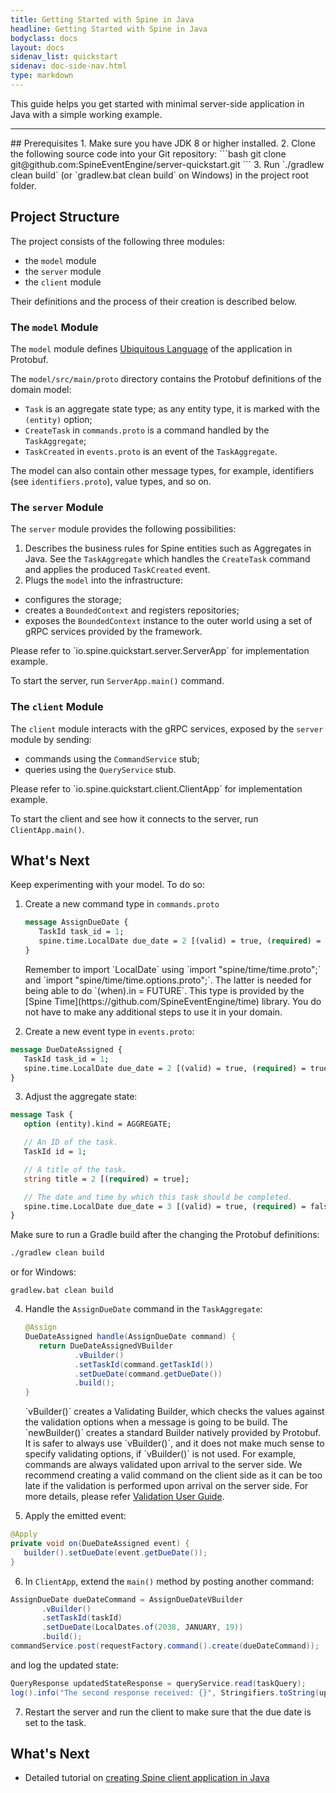 ```yaml
---
title: Getting Started with Spine in Java
headline: Getting Started with Spine in Java
bodyclass: docs
layout: docs
sidenav_list: quickstart
sidenav: doc-side-nav.html
type: markdown
---
```

<p>This guide helps you get started with minimal server-side application in Java with a simple
working example.</p>
<hr>
## Prerequisites
1.  Make sure you have JDK 8 or higher installed.
2.  Clone the following source code into your Git repository: 
  ```bash
  git clone git@github.com:SpineEventEngine/server-quickstart.git
  ```
3. Run `./gradlew clean build` (or `gradlew.bat clean build` on Windows) in the project root folder.
 
## Project Structure
 
The project consists of the following three modules: 
 * the `model` module
 * the `server` module
 * the `client` module
 
Their definitions and the process of their creation is described below. 
 
### The `model` Module
 
The `model` module defines  [Ubiquitous Language](https://martinfowler.com/bliki/UbiquitousLanguage.html) 
 of the application in Protobuf.
 
The `model/src/main/proto` directory contains the Protobuf definitions of the domain model:
* `Task` is an aggregate state type; as any entity type, it is marked with the `(entity)` option;
* `CreateTask` in `commands.proto` is a command handled by the `TaskAggregate`;
* `TaskCreated` in `events.proto` is an event of the `TaskAggregate`.

The model can also contain other message types, for example, identifiers (see `identifiers.proto`), value
  types, and so on.
 
### The `server` Module

The `server` module provides the following possibilities: 

1. Describes the business rules for Spine entities such as Aggregates in Java.
See the `TaskAggregate` which handles the `CreateTask` command and applies the produced
 `TaskCreated` event.
2. Plugs the `model` into the infrastructure: 
 * configures the storage;
 * creates a `BoundedContext` and registers repositories;
 * exposes the `BoundedContext` instance to the outer world using a set of gRPC services provided by the framework.
 
<p class="note">Please refer to `io.spine.quickstart.server.ServerApp` for implementation example.</p>
 
To start the server, run `ServerApp.main()` command.
 
### The `client` Module
 
The `client` module interacts with the gRPC services, exposed by the `server` module by sending: 
 * commands using the `CommandService` stub;
 * queries using the `QueryService` stub.
 
<p class="note">Please refer to `io.spine.quickstart.client.ClientApp` for implementation example.</p>
 
To start the client and see how it connects to the server, run `ClientApp.main()`.
 
## What's Next
 
Keep experimenting with your model. To do so: 
1.  Create a new command type in `commands.proto` 
      ```proto
     message AssignDueDate {
         TaskId task_id = 1;
         spine.time.LocalDate due_date = 2 [(valid) = true, (required) = true, (when).in = FUTURE];
     }
      ```
    <p class="note">Remember to import `LocalDate` using `import "spine/time/time.proto";` and `import "spine/time/time.options.proto";`. The latter is needed for being able to do `(when).in = FUTURE`. This type is provided by the [Spine Time](https://github.com/SpineEventEngine/time) library. 
    You do not have to make any additional steps to use it in your domain.</p>
2. Create a new event type in `events.proto`:
  ```proto
 message DueDateAssigned {
     TaskId task_id = 1;
     spine.time.LocalDate due_date = 2 [(valid) = true, (required) = true];
 }
  ```
3. Adjust the aggregate state:
  ```proto
 message Task {
     option (entity).kind = AGGREGATE;
 
     // An ID of the task.
     TaskId id = 1;
 
     // A title of the task.
     string title = 2 [(required) = true];
 
     // The date and time by which this task should be completed.
     spine.time.LocalDate due_date = 3 [(valid) = true, (required) = false];
 }
  ```
 Make sure to run a Gradle build after the changing the Protobuf definitions: 
 ```bash
 ./gradlew clean build
  ```` 
 or for Windows:
  ```
 gradlew.bat clean build
  ```
4. Handle the `AssignDueDate` command in the `TaskAggregate`:
      ```java
     @Assign
     DueDateAssigned handle(AssignDueDate command) {
         return DueDateAssignedVBuilder
                 .vBuilder()
                 .setTaskId(command.getTaskId())
                 .setDueDate(command.getDueDate())
                 .build();
     }
      ```
    <p class="note">`vBuilder()` creates a Validating Builder, which checks the values against the validation options when a message is going to be build. The `newBuilder()` creates a standard Builder natively provided by Protobuf. It is safer to always use `vBuilder()`, and it does not make much sense to specify validating options, if `vBuilder()` is not used.
    For example, commands are always validated upon arrival to the server side. We recommend creating a valid command on the client side as it can be too late if the validation is performed upon arrival on the server side. For more details, please refer <a href="docs/guides/validation-user-guide.html">Validation User Guide</a>.</p> 
5. Apply the emitted event:
  ```java
 @Apply
 private void on(DueDateAssigned event) {
     builder().setDueDate(event.getDueDate());
 }
  ```
6. In `ClientApp`, extend the `main()` method by posting another command:
  ```java
 AssignDueDate dueDateCommand = AssignDueDateVBuilder
         .vBuilder()
         .setTaskId(taskId)
         .setDueDate(LocalDates.of(2038, JANUARY, 19))
         .build();
 commandService.post(requestFactory.command().create(dueDateCommand));
  ```
 and log the updated state:
  ```java
 QueryResponse updatedStateResponse = queryService.read(taskQuery);
 log().info("The second response received: {}", Stringifiers.toString(updatedStateResponse));
  ```
7. Restart the server and run the client to make sure that the due date is set to the task. 

## What's Next
- Detailed tutorial on <a href="https://spine.io/docs/tutorials/basic/java.html">creating Spine client application in Java</a>
